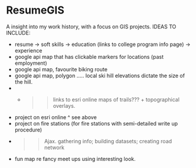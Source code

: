 # ResumeGIS
A insight into my work history, with a focus on GIS projects.
IDEAS TO INCLUDE:
- resume 
-> soft skills
-> education (links to college program info page)
-> experience 
- google api map that has clickable markers for locations (past employment)
- google api map, favourite biking route
- google api map, polygon ..... local ski hill elevations dictate the size of the hill.
- - >> links to esri online maps of trails??? + topographical overlays.
- project on esri online ^ see above
- project on fire stations (for fire stations with semi-detailed write up procedure)
- >> Ajax. gathering info; building datasets; creating road network
- fun map re fancy meet ups using interesting look.
